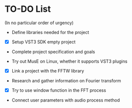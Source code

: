 # TO-DO List

(In no particular order of urgency)

- Define libraries needed for the project

- [x] Setup VST3 SDK empty project

- Complete project specification and goals

- Try out MusE on Linux, whether it supports VST3 plugins

- [x] Link a project with the FFTW library

- Research and gather information on Fourier transform

- [x] Try to use window function in the FFT process

- Connect user parameters with audio process method
